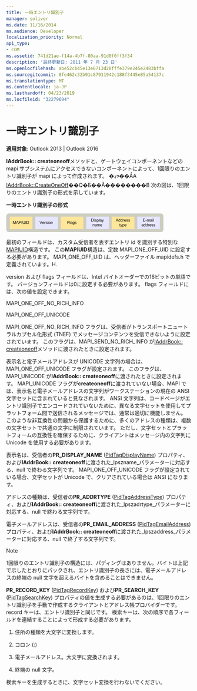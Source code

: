 ```yaml
---
title: 一時エントリ識別子
manager: soliver
ms.date: 11/16/2014
ms.audience: Developer
localization_priority: Normal
api_type:
- COM
ms.assetid: 741d21ae-f14a-4b7f-80aa-91d0f0ff3f34
description: '最終更新日: 2011 年 7 月 23 日'
ms.openlocfilehash: abe52cb45e13e6713d28fffe379e245e2483bffa
ms.sourcegitcommit: 8fe462c32b91c87911942c188f3445e85a54137c
ms.translationtype: MT
ms.contentlocale: ja-JP
ms.lasthandoff: 04/23/2019
ms.locfileid: "32279694"
---
```

# <a name="one-off-entry-identifiers"></a>一時エントリ識別子
  
**適用対象**: Outlook 2013 | Outlook 2016 
  
**IAddrBook:: createoneoff**メソッドと、ゲートウェイコンポーネントなどの mapi サブシステムにアクセスできないコンポーネントによって、1回限りのエントリ識別子が mapi によって作成されます。 �ڍׂɂ��ẮA [IAddrBook::CreateOneOff](iaddrbook-createoneoff.md)��Q�Ƃ��Ă��������B 次の図は、1回限りのエントリ識別子の形式を示しています。
  
**一時エントリ識別子の形式**
  
![1 回限りのエントリ識別子形式](media/amapi_69.gif "1 回限りのエントリ識別子形式")
  
最初のフィールドは、カスタム受信者を表すエントリ id を識別する特別な[MAPIUID](mapiuid.md)構造です。 この**MAPIUID**構造は、定数 MAPI_ONE_OFF_UID に設定する必要があります。 MAPI_ONE_OFF_UID は、ヘッダーファイル mapidefs.h で定義されています。H. 
  
version および flags フィールドは、Intel バイトオーダーでの16ビットの単語です。 バージョンフィールドは0に設定する必要があります。 flags フィールドには、次の値を設定できます。
  
MAPI_ONE_OFF_NO_RICH_INFO
  
MAPI_ONE_OFF_UNICODE
  
MAPI_ONE_OFF_NO_RICH_INFO フラグは、受信者がトランスポートニュートラルカプセル化形式 (TNEF) でメッセージコンテンツを受信できないように設定されています。 このフラグは、MAPI_SEND_NO_RICH_INFO が[IAddrBook:: createoneoff](iaddrbook-createoneoff.md)メソッドに渡されたときに設定されます。 
  
表示名と電子メールアドレスが UNICODE 文字列の場合は、MAPI_ONE_OFF_UNICODE フラグが設定されます。 このフラグは、MAPI_UNICODE が**IAddrBook:: createoneoff**に渡されたときに設定されます。 MAPI_UNICODE フラグが**createoneoff**に渡されていない場合、MAPI では、表示名と電子メールアドレスの文字列がワークステーションの現在の ANSI 文字セットに含まれていると見なされます。 ANSI 文字列は、コードページがエントリ識別子でエンコードされていないために、異なる文字セットを使用してプラットフォーム間で送信されるメッセージでは、通常は適切に機能しません。 このような非互換性の問題から保護するために、多くのアドレスの種類は、複数の文字セットで共通の文字に制限されています。 ただし、文字セットとプラットフォームの互換性を確保するために、クライアントはメッセージ内の文字列に Unicode を使用する必要があります。
  
表示名は、受信者の**PR_DISPLAY_NAME** ([PidTagDisplayName](pidtagdisplayname-canonical-property.md)) プロパティ、および**IAddrBook:: createoneoff**に渡された_lpszname_パラメーターに対応する、null で終わる文字列です。 MAPI_ONE_OFF_UNICODE フラグが設定されている場合、文字セットが Unicode で、クリアされている場合は ANSI になります。 
  
アドレスの種類は、受信者の**PR_ADDRTYPE** ([PidTagAddressType](pidtagaddresstype-canonical-property.md)) プロパティ、および**IAddrBook:: createoneoff**に渡された_lpszadrtype_パラメーターに対応する、null で終わる文字列です。 
  
電子メールアドレスは、受信者の**PR_EMAIL_ADDRESS** ([PidTagEmailAddress](pidtagemailaddress-canonical-property.md)) プロパティ、および**IAddrBook:: createoneoff**に渡された_lpszaddress_パラメーターに対応する、null で終了する文字列です。 
  
> [!NOTE]
> 1回限りのエントリ識別子の構造には、パディングはありません。バイトは上記で示したとおりにパックされ、エントリ識別子の長さには、電子メールアドレスの終端の null 文字を超えるバイトを含めることはできません。 
  
**PR_RECORD_KEY** ([PidTagRecordKey](pidtagrecordkey-canonical-property.md)) および**PR_SEARCH_KEY** ([PidTagSearchKey](pidtagsearchkey-canonical-property.md)) プロパティの値を生成する必要があるのは、1回限りのエントリ識別子を手動で作成するクライアントとアドレス帳プロバイダーです。 record キーは、エントリ識別子と同じです。 検索キーは、次の順序で各フィールドを連結することによって形成する必要があります。
  
1. 住所の種類を大文字に変換します。
    
2. コロン (:)
    
3. 電子メールアドレス。大文字に変換されます。
    
4. 終端の null 文字。
    
検索キーを生成するときに、文字セット変換を行わないでください。
  

